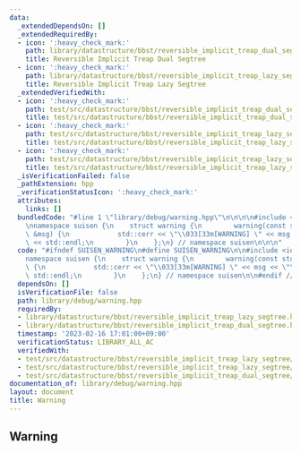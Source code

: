 ```yaml
---
data:
  _extendedDependsOn: []
  _extendedRequiredBy:
  - icon: ':heavy_check_mark:'
    path: library/datastructure/bbst/reversible_implicit_treap_dual_segtree.hpp
    title: Reversible Implicit Treap Dual Segtree
  - icon: ':heavy_check_mark:'
    path: library/datastructure/bbst/reversible_implicit_treap_lazy_segtree.hpp
    title: Reversible Implicit Treap Lazy Segtree
  _extendedVerifiedWith:
  - icon: ':heavy_check_mark:'
    path: test/src/datastructure/bbst/reversible_implicit_treap_dual_segtree/dummy.test.cpp
    title: test/src/datastructure/bbst/reversible_implicit_treap_dual_segtree/dummy.test.cpp
  - icon: ':heavy_check_mark:'
    path: test/src/datastructure/bbst/reversible_implicit_treap_lazy_segtree/dummy.test.cpp
    title: test/src/datastructure/bbst/reversible_implicit_treap_lazy_segtree/dummy.test.cpp
  - icon: ':heavy_check_mark:'
    path: test/src/datastructure/bbst/reversible_implicit_treap_lazy_segtree/dynamic_sequence_range_affine_range_sum.test.cpp
    title: test/src/datastructure/bbst/reversible_implicit_treap_lazy_segtree/dynamic_sequence_range_affine_range_sum.test.cpp
  _isVerificationFailed: false
  _pathExtension: hpp
  _verificationStatusIcon: ':heavy_check_mark:'
  attributes:
    links: []
  bundledCode: "#line 1 \"library/debug/warning.hpp\"\n\n\n\n#include <iostream>\n\
    \nnamespace suisen {\n    struct warning {\n        warning(const std::string\
    \ &msg) {\n            std::cerr << \"\\033[33m[WARNING] \" << msg << \"\\033[0m\"\
    \ << std::endl;\n        }\n    };\n} // namespace suisen\n\n\n"
  code: "#ifndef SUISEN_WARNING\n#define SUISEN_WARNING\n\n#include <iostream>\n\n\
    namespace suisen {\n    struct warning {\n        warning(const std::string &msg)\
    \ {\n            std::cerr << \"\\033[33m[WARNING] \" << msg << \"\\033[0m\" <<\
    \ std::endl;\n        }\n    };\n} // namespace suisen\n\n#endif // SUISEN_WARNING\n"
  dependsOn: []
  isVerificationFile: false
  path: library/debug/warning.hpp
  requiredBy:
  - library/datastructure/bbst/reversible_implicit_treap_lazy_segtree.hpp
  - library/datastructure/bbst/reversible_implicit_treap_dual_segtree.hpp
  timestamp: '2023-02-16 17:01:00+09:00'
  verificationStatus: LIBRARY_ALL_AC
  verifiedWith:
  - test/src/datastructure/bbst/reversible_implicit_treap_lazy_segtree/dynamic_sequence_range_affine_range_sum.test.cpp
  - test/src/datastructure/bbst/reversible_implicit_treap_lazy_segtree/dummy.test.cpp
  - test/src/datastructure/bbst/reversible_implicit_treap_dual_segtree/dummy.test.cpp
documentation_of: library/debug/warning.hpp
layout: document
title: Warning
---
```

## Warning
